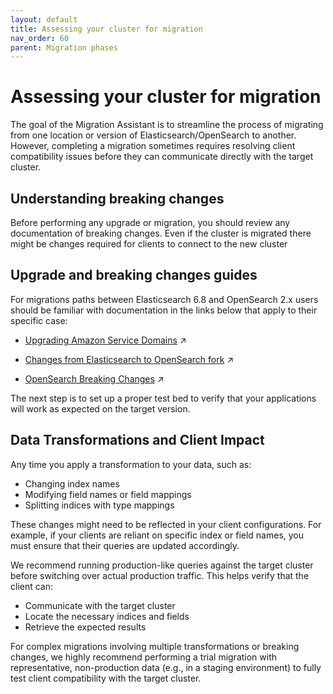 ```yaml
---
layout: default
title: Assessing your cluster for migration
nav_order: 60
parent: Migration phases
---
```


# Assessing your cluster for migration


The goal of the Migration Assistant is to streamline the process of migrating from one location or version of Elasticsearch/OpenSearch to another. However, completing a migration sometimes requires resolving client compatibility issues before they can communicate directly with the target cluster.

## Understanding breaking changes

Before performing any upgrade or migration, you should review any documentation of breaking changes.  Even if the cluster is migrated there might be changes required for clients to connect to the new cluster

## Upgrade and breaking changes guides

For migrations paths between Elasticsearch 6.8 and OpenSearch 2.x users should be familiar with documentation in the links below that apply to their specific case:

* [Upgrading Amazon Service Domains](https://docs.aws.amazon.com/opensearch-service/latest/developerguide/version-migration.html) ↗

* [Changes from Elasticsearch to OpenSearch fork](https://docs.aws.amazon.com/opensearch-service/latest/developerguide/rename.html) ↗

* [OpenSearch Breaking Changes](https://opensearch.org/docs/latest/breaking-changes/) ↗

The next step is to set up a proper test bed to verify that your applications will work as expected on the target version.

## Data Transformations and Client Impact

Any time you apply a transformation to your data, such as:

- Changing index names
- Modifying field names or field mappings
- Splitting indices with type mappings

These changes might need to be reflected in your client configurations. For example, if your clients are reliant on specific index or field names, you must ensure that their queries are updated accordingly.

We recommend running production-like queries against the target cluster before switching over actual production traffic. This helps verify that the client can:

- Communicate with the target cluster
- Locate the necessary indices and fields
- Retrieve the expected results

For complex migrations involving multiple transformations or breaking changes, we highly recommend performing a trial migration with representative, non-production data (e.g., in a staging environment) to fully test client compatibility with the target cluster.



